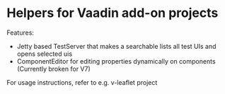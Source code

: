 # Helpers for Vaadin add-on projects

Features:

 * Jetty based TestServer that makes a searchable lists all test UIs and opens selected uis
 * ComponentEditor for editing properties dynamically on components (Currently broken for V7)

For usage instructions, refer to e.g. v-leaflet project

